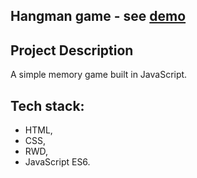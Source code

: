 ## Hangman game - see [demo](https://pawel-chmiel.github.io/memory-premier-league/) 

## Project Description
A simple memory game built in JavaScript.

## Tech stack:
- HTML,
- CSS,
- RWD,
- JavaScript ES6.
